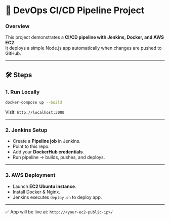# 🚀 DevOps CI/CD Pipeline Project

### Overview
This project demonstrates a **CI/CD pipeline with Jenkins, Docker, and AWS EC2**.  
It deploys a simple Node.js app automatically when changes are pushed to GitHub.

---

## 🛠️ Steps

### 1. Run Locally
```bash
docker-compose up --build
```
Visit: `http://localhost:3000`

---

### 2. Jenkins Setup
- Create a **Pipeline job** in Jenkins.
- Point to this repo.
- Add your **DockerHub credentials**.
- Run pipeline → builds, pushes, and deploys.

---

### 3. AWS Deployment
- Launch **EC2 Ubuntu instance**.
- Install Docker & Nginx.
- Jenkins executes `deploy.sh` to deploy app.

---

✅ App will be live at: `http://<your-ec2-public-ip>/`
